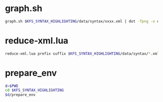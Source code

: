 # graph.sh

```bash
graph.sh $KFS_SYNTAX_HIGHLIGHTING/data/syntax/xxxx.xml | dot -Tpng -o output.png
```

# reduce-xml.lua

```bash
reduce-xml.lua prefix suffix $KFS_SYNTAX_HIGHLIGHTING/data/syntax/*.xml
```

# prepare_env

```bash
d=$PWD
cd $KFS_SYNTAX_HIGHLIGHTING
$d/prepare_env
```
